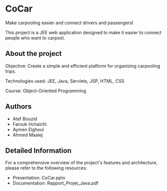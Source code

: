 # CoCar 
Make carpooling easier and connect drivers and passengers!

This project is a JEE web application designed to make it easier to connect people who want to carpool.

## About the project

Objective: Create a simple and efficient platform for organizing carpooling trips.

Technologies used: JEE, Java, Servlets, JSP, HTML, CSS

Course: Object-Oriented Programming

## Authors

- Atef Bouzid
- Farouk Hchaichi
- Aymen Elghoul
- Ahmed Maalej

## Detailed Information

For a comprehensive overview of the project's features and architecture, please refer to the following resources:

- Presentation: CoCar.pptx
- Documentation: Rapport_Projet_Java.pdf
